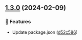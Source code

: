 ## [1.3.0](https://github.com/mtnorg/personalcfa/compare/v1.2.1...v1.3.0) (2024-02-09)


### 🚀 Features

* Update package.json ([d52c586](https://github.com/mtnorg/personalcfa/commit/d52c586854ed196cf9a2069eb8eb233368d8a8a3))
